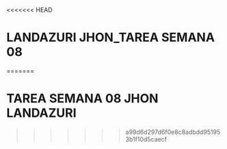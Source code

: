 <<<<<<< HEAD
# LANDAZURI JHON_TAREA SEMANA 08

=======
# TAREA SEMANA 08 JHON LANDAZURI
>>>>>>> a99d6d297d6f0e8c8adbdd951953b1f10d5caecf
